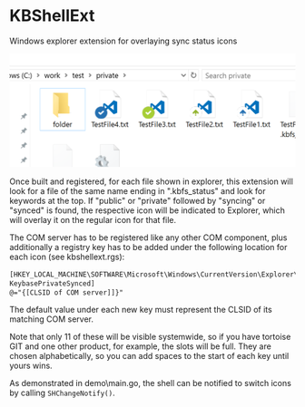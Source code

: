 # KBShellExt
Windows explorer extension for overlaying sync status icons

![Alt text](/KBShellExt.png?raw=true)

Once built and registered, for each file shown in explorer, this extension will look for a file of the same name ending in ".kbfs_status" and look for keywords at the top. If "public" or "private" followed by "syncing" or "synced" is found, the respective icon will be indicated to Explorer, which will overlay it on the regular icon for that file.

The COM server has to be registered like any other COM component, plus additionally a registry key has to be added under the following location for each icon (see kbshellext.rgs):
```
[HKEY_LOCAL_MACHINE\SOFTWARE\Microsoft\Windows\CurrentVersion\Explorer\ShellIconOverlayIdentifiers\   KeybasePrivateSynced]
@="{[CLSID of COM server]]}"

```
The default value under each new key must represent the CLSID of its matching COM server.

Note that only 11 of these will be visible systemwide, so if you have tortoise GIT and one other product, for example, the slots will be full. They are chosen alphabetically, so you can add spaces to the start of each key until yours wins.

As demonstrated in demo\main.go, the shell can be notified to switch icons by calling `SHChangeNotify()`.